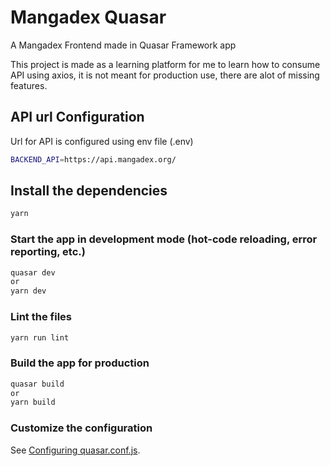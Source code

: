 # Mangadex Quasar

A Mangadex Frontend made in Quasar Framework app

This project is made as a learning platform for me to learn how to consume API using axios, it is not meant for production use, there are alot of missing features.

## API url Configuration

Url for API is configured using env file (.env)

```bash
BACKEND_API=https://api.mangadex.org/
```

## Install the dependencies

```bash
yarn
```

### Start the app in development mode (hot-code reloading, error reporting, etc.)

```bash
quasar dev
or
yarn dev
```

### Lint the files

```bash
yarn run lint
```

### Build the app for production

```bash
quasar build
or
yarn build
```

### Customize the configuration

See [Configuring quasar.conf.js](https://v2.quasar.dev/quasar-cli/quasar-conf-js).
